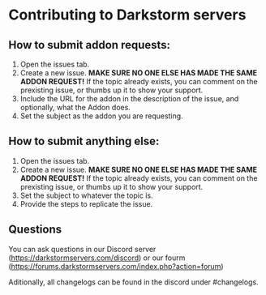# Contributing to Darkstorm servers

## How to submit addon requests:

1. Open the issues tab.
2. Create a new issue. **MAKE SURE NO ONE ELSE HAS MADE THE SAME ADDON REQUEST!** If the topic already exists, you can comment on the prexisting issue, or thumbs up it to show your support.
3. Include the URL for the addon in the description of the issue, and optionally, what the Addon does.
4. Set the subject as the addon you are requesting.

## How to submit anything else:

1. Open the issues tab.
2. Create a new issue. **MAKE SURE NO ONE ELSE HAS MADE THE SAME ADDON REQUEST!** If the topic already exists, you can comment on the prexisting issue, or thumbs up it to show your support.
3. Set the subject to whatever the topic is.
4. Provide the steps to replicate the issue.

## Questions

You can ask questions in our Discord server (https://darkstormservers.com/discord) or our fourm (https://forums.darkstormservers.com/index.php?action=forum)

Aditionally, all changelogs can be found in the discord under #changelogs.
